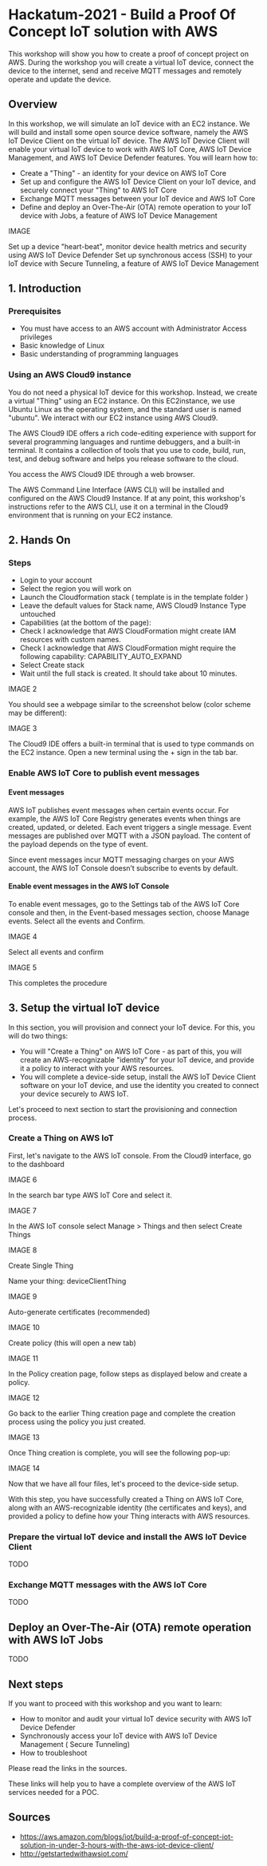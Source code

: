 # Hackatum-2021 - Build a Proof Of Concept IoT solution with AWS

This workshop will show you how to create a proof of concept project on AWS. During the workshop you will create a virtual IoT device, connect the device to the internet, send and receive MQTT messages and remotely operate and update the device.

## Overview

In this workshop, we will simulate an IoT device with an EC2 instance. We will build and install some open source device software, namely the AWS IoT Device Client on the virtual IoT device. The AWS IoT Device Client will enable your virtual IoT device to work with AWS IoT Core, AWS IoT Device Management, and AWS IoT Device Defender features. You will learn how to:

- Create a "Thing" - an identity for your device on AWS IoT Core
- Set up and configure the AWS IoT Device Client on your IoT device, and securely connect your "Thing" to AWS IoT Core
- Exchange MQTT messages between your IoT device and AWS IoT Core
- Define and deploy an Over-The-Air (OTA) remote operation to your IoT device with Jobs, a feature of AWS IoT Device Management

IMAGE

Set up a device "heart-beat", monitor device health metrics and security using AWS IoT Device Defender
Set up synchronous access (SSH) to your IoT device with Secure Tunneling, a feature of AWS IoT Device Management

## 1. Introduction

### Prerequisites

- You must have access to an AWS account with Administrator Access privileges
- Basic knowledge of Linux
- Basic understanding of programming languages

### Using an AWS Cloud9 instance
You do not need a physical IoT device for this workshop. Instead, we create a virtual "Thing" using an EC2  instance. On this EC2instance, we use Ubuntu Linux as the operating system, and the standard user is named "ubuntu". We interact with our EC2 instance using AWS Cloud9.

The AWS Cloud9 IDE offers a rich code-editing experience with support for several programming languages and runtime debuggers, and a built-in terminal. It contains a collection of tools that you use to code, build, run, test, and debug software and helps you release software to the cloud.

You access the AWS Cloud9 IDE through a web browser.

The AWS Command Line Interface (AWS CLI) will be installed and configured on the AWS Cloud9 Instance. If at any point, this workshop's instructions refer to the AWS CLI, use it on a terminal in the Cloud9 environment that is running on your EC2 instance.

## 2. Hands On

### Steps

- Login to your account
- Select the region you will work on
- Launch the Cloudformation stack ( template is in the template folder )
- Leave the default values for Stack name, AWS Cloud9 Instance Type untouched
- Capabilities (at the bottom of the page):
- Check I acknowledge that AWS CloudFormation might create IAM resources with custom names.
- Check I acknowledge that AWS CloudFormation might require the following capability: CAPABILITY_AUTO_EXPAND
- Select Create stack
- Wait until the full stack is created. It should take about 10 minutes.

IMAGE 2

You should see a webpage similar to the screenshot below (color scheme may be different):

IMAGE 3

The Cloud9 IDE offers a built-in terminal that is used to type commands on the EC2 instance. Open a new terminal using the + sign in the tab bar.

### Enable AWS IoT Core to publish event messages

#### Event messages

AWS IoT publishes event messages when certain events occur. For example, the AWS IoT Core Registry generates events when things are created, updated, or deleted. Each event triggers a single message. Event messages are published over MQTT with a JSON payload. The content of the payload depends on the type of event.

Since event messages incur MQTT messaging charges on your AWS account, the AWS IoT Console doesn’t subscribe to events by default.

#### Enable event messages in the AWS IoT Console

To enable event messages, go to the Settings tab of the AWS IoT Core console  and then, in the Event-based messages section, choose Manage events. Select all the events and Confirm.

IMAGE 4

Select all events and confirm

IMAGE 5

This completes the procedure

## 3. Setup the virtual IoT device

In this section, you will provision and connect your IoT device. For this, you will do two things:

- You will "Create a Thing" on AWS IoT Core - as part of this, you will create an AWS-recognizable "identity" for your IoT device, and provide it a policy to interact with your AWS resources.
- You will complete a device-side setup, install the AWS IoT Device Client software on your IoT device, and use the identity you created to connect your device securely to AWS IoT.

Let's proceed to next section to start the provisioning and connection process.

### Create a Thing on AWS IoT

First, let's navigate to the AWS IoT console. From the Cloud9 interface, go to the dashboard

IMAGE 6

In the search bar type AWS IoT Core and select it.

IMAGE 7

In the AWS IoT console select Manage > Things and then select Create Things

IMAGE 8

Create Single Thing

Name your thing: deviceClientThing

IMAGE 9

Auto-generate certificates (recommended)

IMAGE 10

Create policy (this will open a new tab)

IMAGE 11

In the Policy creation page, follow steps as displayed below and create a policy.

IMAGE 12

Go back to the earlier Thing creation page and complete the creation process using the policy you just created.

IMAGE 13

Once Thing creation is complete, you will see the following pop-up:

IMAGE 14

Now that we have all four files, let's proceed to the device-side setup.

With this step, you have successfully created a Thing on AWS IoT Core, along with an AWS-recognizable identity (the certificates and keys), and provided a policy to define how your Thing interacts with AWS resources.

### Prepare the virtual IoT device and install the AWS IoT Device Client

TODO

### Exchange MQTT messages with the AWS IoT  Core

TODO

## Deploy an Over-The-Air (OTA) remote operation with AWS IoT Jobs

TODO

## Next steps

If you want to proceed with this workshop and you want to learn:
- How to monitor and audit your virtual IoT device security with AWS IoT Device Defender
- Synchronously access your IoT device with AWS IoT Device Management ( Secure Tunneling)
- How to troubleshoot

Please read the links in the sources.

These links will help you to have a complete overview of the AWS IoT services needed for a POC.

## Sources

- https://aws.amazon.com/blogs/iot/build-a-proof-of-concept-iot-solution-in-under-3-hours-with-the-aws-iot-device-client/
- http://getstartedwithawsiot.com/






